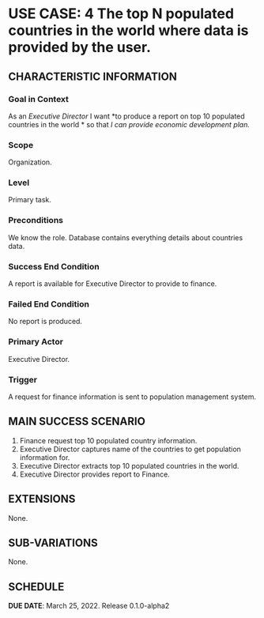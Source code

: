 # USE CASE: 4 The top N populated countries in the world where data is provided by the user.
## CHARACTERISTIC INFORMATION

### Goal in Context

As an *Executive Director* I want *to produce a report on top 10 populated countries in the world * so that *I can provide economic development plan.*

### Scope

Organization.

### Level

Primary task.

### Preconditions

We know the role.  Database contains everything details about countries data.

### Success End Condition

A report is available for Executive Director to provide to finance.

### Failed End Condition

No report is produced.

### Primary Actor

Executive Director.

### Trigger

A request for finance information is sent to population management system.

## MAIN SUCCESS SCENARIO

1. Finance request top 10 populated country information.
2. Executive Director captures name of the countries to get population information for.
3. Executive Director extracts top 10 populated countries in the world.
4. Executive Director provides report to Finance.

## EXTENSIONS

None.

## SUB-VARIATIONS

None.

## SCHEDULE

**DUE DATE**: March 25, 2022. Release 0.1.0-alpha2
